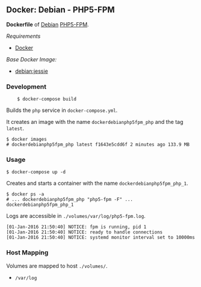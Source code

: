 ## Docker: Debian - PHP5-FPM

**Dockerfile** of [Debian](https://www.debian.org/) [PHP5-FPM](http://php.net/).

*Requirements*
- [Docker](https://www.docker.com/) 

*Base Docker Image:*
- [debian:jessie](https://hub.docker.com/_/debian/)

### Development

        $ docker-compose build

Builds the `php` service in `docker-compose.yml`.

It creates an image with the name `dockerdebianphp5fpm_php` and the tag `latest`.

    $ docker images
    # dockerdebianphp5fpm_php latest f1643e5cdd6f 2 minutes ago 133.9 MB

### Usage

    $ docker-compose up -d

Creates and starts a container with the name `dockerdebianphp5fpm_php_1`.

    $ docker ps -a
    # ... dockerdebianphp5fpm_php "php5-fpm -F" ... dockerdebianphp5fpm_php_1

Logs are accessible in `./volumes/var/log/php5-fpm.log`.

    [01-Jan-2016 21:50:40] NOTICE: fpm is running, pid 1
    [01-Jan-2016 21:50:40] NOTICE: ready to handle connections
    [01-Jan-2016 21:50:40] NOTICE: systemd monitor interval set to 10000ms

### Host Mapping

Volumes are mapped to host `./volumes/`.
- `/var/log`
